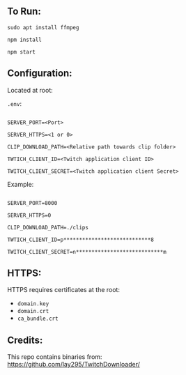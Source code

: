 
## To Run:

`sudo apt install ffmpeg`

`npm install`

`npm start`

  
## Configuration:
Located at root:

`.env`:

```

SERVER_PORT=<Port>

SERVER_HTTPS=<1 or 0>

CLIP_DOWNLOAD_PATH=<Relative path towards clip folder>

TWTICH_CLIENT_ID=<Twitch application client ID>

TWITCH_CLIENT_SECRET=<Twitch application client Secret>

```

Example:

```

SERVER_PORT=8000

SERVER_HTTPS=0

CLIP_DOWNLOAD_PATH=./clips

TWTICH_CLIENT_ID=p****************************8

TWITCH_CLIENT_SECRET=n****************************m

```

  

## HTTPS:

HTTPS requires certificates at the root:
* `domain.key`
* `domain.crt`
* `ca_bundle.crt`

## Credits:
This repo contains binaries from: 
https://github.com/lay295/TwitchDownloader/